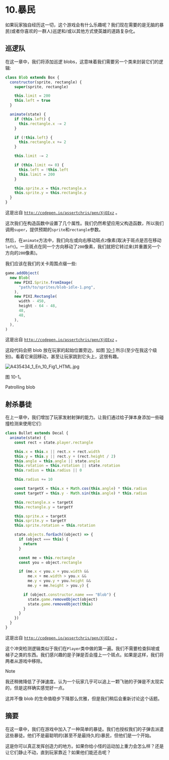 # 10.暴民

如果玩家独自经历这一切，这个游戏会有什么乐趣呢？我们现在需要的是无脑的暴民(或者你喜欢的一群人)巡逻和/或以其他方式使英雄的道路复杂化。

## 巡逻队

在这一章中，我们将添加巡逻 blobs，这意味着我们需要另一个类来封装它们的逻辑:

```js
class Blob extends Box {
  constructor(sprite, rectangle) {
    super(sprite, rectangle)

    this.limit = 200
    this.left = true
  }

  animate(state) {
    if (this.left) {
      this.rectangle.x -= 2
    }

    if (!this.left) {
      this.rectangle.x += 2
    }

    this.limit -= 2

    if (this.limit <= 0) {
      this.left = !this.left
      this.limit = 200
    }

    this.sprite.x = this.rectangle.x
    this.sprite.y = this.rectangle.y
  }
}

```

这是出自 [`http://codepen.io/assertchris/pen/XjEExz`](http://codepen.io/assertchris/pen/XjEExz) 。

这次我们在构造函数中设置了几个属性。我们仍然希望应用父构造函数，所以我们调用`super`，提供预期的`sprite`和`rectangle`参数。

然后，在`animate`方法中，我们向左或向右移动斑点`2`像素(取决于斑点是否在移动`left`)。一旦斑点在同一个方向移动了`200`像素，我们就把它转过来(并重置另一个方向的`200`像素)。

我们应该在我们的关卡周围点缀一些:

```js
game.addObject(
  new Blob(
    new PIXI.Sprite.fromImage(
      "path/to/sprites/blob-idle-1.png",
    ),
    new PIXI.Rectangle(
      width - 450,
      height - 64 - 48,
      48,
      48,
    ),
  ),
)

```

这是出自 [`http://codepen.io/assertchris/pen/XjEExz`](http://codepen.io/assertchris/pen/XjEExz) 。

这段代码会把 blob 放在玩家的起始位置旁边，如图 [10-1](#Fig1) 所示(至少在我这个级别)。看着它来回移动，甚至让玩家跳到它头上，这很有趣。

![A435434_1_En_10_Fig1_HTML.jpg](A435434_1_En_10_Fig1_HTML.jpg)

图 10-1。

Patrolling blob

## 射杀暴徒

在上一章中，我们增加了玩家发射射弹的能力。让我们通过给子弹本身添加一些碰撞检测来使用它们:

```js
class Bullet extends Decal {
  animate(state) {
    const rect = state.player.rectangle

    this.x = this.x || rect.x + rect.width
    this.y = this.y || rect.y + (rect.height / 2)
    this.angle = this.angle || state.angle
    this.rotation = this.rotation || state.rotation
    this.radius = this.radius || 0

    this.radius += 10

    const targetX = this.x + Math.cos(this.angle) * this.radius
    const targetY = this.y - Math.sin(this.angle) * this.radius

    this.rectangle.x = targetX
    this.rectangle.y = targetY

    this.sprite.x = targetX
    this.sprite.y = targetY
    this.sprite.rotation = this.rotation

    state.objects.forEach((object) => {
      if (object === this) {
        return
      }

      const me = this.rectangle
      const you = object.rectangle

      if (me.x < you.x + you.width &&
          me.x + me.width > you.x &&
          me.y < you.y + you.height &&
          me.y + me.height > you.y) {

        if (object.constructor.name === "Blob") {
          state.game.removeObject(object)
          state.game.removeObject(this)
        }
      }
    })
  }
}

```

这是出自 [`http://codepen.io/assertchris/pen/XjEExz`](http://codepen.io/assertchris/pen/XjEExz) 。

这个冲突检测逻辑类似于我们在`Player`类中做的第一遍。我们不需要检查斜坡或梯子之类的东西。我们感兴趣的是子弹是否会撞上一个斑点。如果是这样，我们将两者从游戏中移除。

Note

我还稍微降低了子弹速度。认为一个玩家几乎可以追上一颗飞驰的子弹是不太现实的，但是这样确实感觉好一点。

这并不像 blob 的生命值稳步下降那么优雅，但是我们稍后会重新讨论这个话题。

## 摘要

在这一章中，我们在游戏中加入了一种简单的暴徒。我们也授权我们的子弹去派遣这些暴徒。他们不是最聪明的(甚至不是最持久的)暴民，但他们是一个开始。

这是你可以真正发挥创造力的地方。如果你给小怪的运动加上重力会怎么样？还是让它们静止不动，直到玩家靠近？如果他们能还击呢？